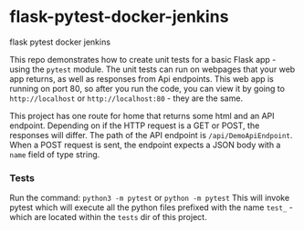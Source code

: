 # flask-pytest-docker-jenkins
flask pytest docker jenkins

This repo demonstrates how to create unit tests for a basic Flask app - using the `pytest` module.
The unit tests can run on webpages that your web app returns, as well as responses from Api endpoints. This web app is running on port 80, so after you run the code, you can view it by going to `http://localhost` or `http://localhost:80` - they are the same. 

This project has one route for home that returns some html and an API endpoint. Depending on if the HTTP request is a GET or POST, the responses will differ. The path of the API endpoint is `/api/DemoApiEndpoint`. When a POST request is sent, the endpoint expects a JSON body with a `name` field of type string.

### Tests
Run the command: `python3 -m pytest` or `python -m pytest`
This will invoke pytest which will execute all the python files prefixed with the name `test_` - which are located within the `tests` dir of this project. 
